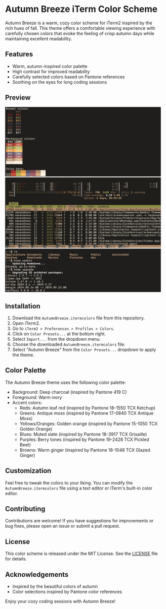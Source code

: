 # Autumn Breeze iTerm Color Scheme

Autumn Breeze is a warm, cozy color scheme for iTerm2 inspired by the rich hues of fall. This theme offers a comfortable viewing experience with carefully chosen colors that evoke the feeling of crisp autumn days while maintaining excellent readability.

## Features

- Warm, autumn-inspired color palette
- High contrast for improved readability
- Carefully selected colors based on Pantone references
- Soothing on the eyes for long coding sessions

## Preview

![](./images/autumn-01.png)
![](./images/autumn-02.png)
![](./images/autumn-03.png)

## Installation

1. Download the `AutumnBreeze.itermcolors` file from this repository.
2. Open iTerm2.
3. Go to `iTerm2 > Preferences > Profiles > Colors`.
4. Click on `Color Presets...` at the bottom right.
5. Select `Import...` from the dropdown menu.
6. Choose the downloaded `AutumnBreeze.itermcolors` file.
7. Select "Autumn Breeze" from the `Color Presets...` dropdown to apply the theme.

## Color Palette

The Autumn Breeze theme uses the following color palette:

- Background: Deep charcoal (inspired by Pantone 419 C)
- Foreground: Warm ivory
- Accent colors:
  - Reds: Autumn leaf red (inspired by Pantone 18-1550 TCX Ketchup)
  - Greens: Antique moss (inspired by Pantone 17-0840 TCX Antique Moss)
  - Yellows/Oranges: Golden orange (inspired by Pantone 15-1050 TCX Golden Orange)
  - Blues: Muted slate (inspired by Pantone 18-3917 TCX Grisaille)
  - Purples: Berry tones (inspired by Pantone 19-2428 TCX Pickled Beet)
  - Browns: Warm ginger (inspired by Pantone 18-1048 TCX Glazed Ginger)

## Customization

Feel free to tweak the colors to your liking. You can modify the `AutumnBreeze.itermcolors` file using a text editor or iTerm's built-in color editor.

## Contributing

Contributions are welcome! If you have suggestions for improvements or bug fixes, please open an issue or submit a pull request.

## License

This color scheme is released under the MIT License. See the [LICENSE](LICENSE) file for details.

## Acknowledgements

- Inspired by the beautiful colors of autumn
- Color selections inspired by Pantone color references

Enjoy your cozy coding sessions with Autumn Breeze!
